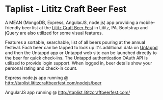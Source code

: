 Taplist - Lititz Craft Beer Fest
=========

A MEAN (MongoDB, Express, AngularJS, node.js) app providing a mobile-friendly beer list at the [Lititz Craft Beer Fest](http://www.lititzcraftbeerfest.com) in Lititz, PA. Bootstrap and jQuery are also utilized for some visual features.

Features a sortable, searchable, list of all beers pouring at the annual festival.
Each beer can be tapped to look up it's additional data on [Untappd](https://untappd.com) and then the Untappd app or Untappd web site can be launched directly to the beer for quick check-ins. The Untappd authentication OAuth API is utilized to provide login support. When logged in, beer details show your personal rating and check-in count.

Express node.js app running @ http://taplist.lititzcraftbeerfest.com/nodejs/beer

AngularJS app running @ http://taplist.lititzcraftbeerfest.com/
